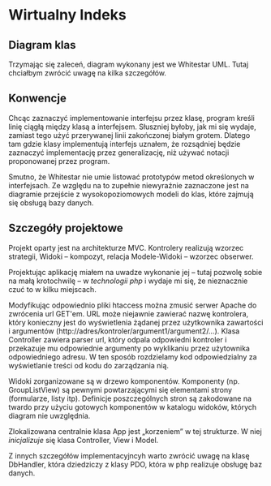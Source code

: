 Wirtualny Indeks
====

Diagram klas
----

Trzymając się zaleceń, diagram wykonany jest we Whitestar UML. 
Tutaj chciałbym zwrócić uwagę na kilka szczegółów. 


Konwencje
----

Chcąc zaznaczyć implementowanie interfejsu przez klasę, program kreśli linię
ciągłą między klasą a interfejsem. Słuszniej byłoby, jak mi się wydaje, zamiast tego użyć przerywanej linii
zakończonej białym grotem. Dlatego tam gdzie klasy implementują
interfejs uznałem, że rozsądniej będzie zaznaczyć implementację przez
generalizację, niż używać notacji proponowanej przez program.

Smutno, że Whitestar nie umie listować prototypów metod określonych w
interfejsach. Ze względu na to zupełnie niewyraźnie zaznaczone jest na diagramie przejście z wysokopoziomowych modeli do klas,
które zajmują się obsługą bazy danych.


Szczegóły projektowe
----
Projekt oparty jest na architekturze MVC. Kontrolery realizują wzorzec
strategii, Widoki – kompozyt, relacja Modele-Widoki – wzorzec obserwer.


Projektując aplikację miałem na uwadze wykonanie jej – tutaj pozwolę sobie na małą krotochwilę – w _technologii php_ i wydaje mi się, że nieznacznie czuć to w kilku miejscach.


Modyfikując odpowiednio pliki htaccess można zmusić serwer Apache do zwrócenia 
url GET'em. URL może niejawnie zawierać nazwę kontrolera, który konieczny jest do
wyświetlenia żądanej przez użytkownika zawartości i argumentów (http://adres/kontroler/argument1/argument2/…).
Klasa Controller zawiera parser url, który odpala odpowiedni kontroler i
przekazuje mu odpowiednie argumenty po wyklikaniu przez użytownika odpowiedniego adresu.
W ten sposób rozdzielamy kod odpowiedzialny za wyświetlanie treści od kodu do
zarządzania nią.

Widoki zorganizowane są w drzewo komponentów. Komponenty (np. GroupListView) są
pewnymi powtarzającymi się elementami strony (formularze, listy itp). Definicje
poszczególnych stron są zakodowane na twardo przy użyciu gotowych komponentów w katalogu
widoków, których diagram nie uwzględnia.


Zlokalizowana centralnie klasa App jest „korzeniem” w tej strukturze. W niej
_inicjalizuje_ się klasa Controller, View i Model.


Z innych szczegółów implementacyjncyh warto zwrócić uwagę na klasę DbHandler,
która dziedziczy z klasy PDO, która w php realizuje
obsługę baz danych.
